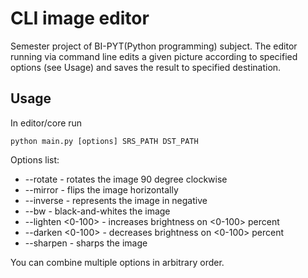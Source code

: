 # CLI image editor
Semester project of BI-PYT(Python programming) subject. The editor running via command line edits a given picture
according to specified options (see Usage) and saves the result to specified destination.



## Usage
In editor/core run
```shell script
python main.py [options] SRS_PATH DST_PATH
```
Options list:
- --rotate - rotates the image 90 degree clockwise
- --mirror - flips the image horizontally
- --inverse - represents the image in negative
- --bw - black-and-whites the image
- --lighten <0-100> - increases brightness on <0-100> percent
- --darken <0-100> - decreases brightness on <0-100> percent
- --sharpen - sharps the image

You can combine multiple options in arbitrary order.